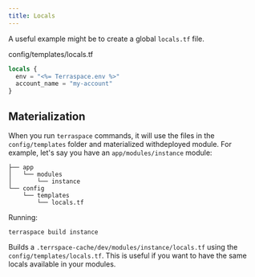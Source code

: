 ```yaml
---
title: Locals
---
```


A useful example might be to create a global `locals.tf` file.

config/templates/locals.tf

```terraform
locals {
  env = "<%= Terraspace.env %>"
  account_name = "my-account"
}
```

## Materialization

When you run `terraspace` commands, it will use the files in the `config/templates` folder and materialized withdeployed module.  For example, let's say you have an `app/modules/instance` module:

    ├── app
    │   └── modules
    │       └── instance
    └── config
        └── templates
            └── locals.tf

Running:

    terraspace build instance

Builds a `.terrspace-cache/dev/modules/instance/locals.tf` using the `config/templates/locals.tf`. This is useful if you want to have the same locals available in your modules.